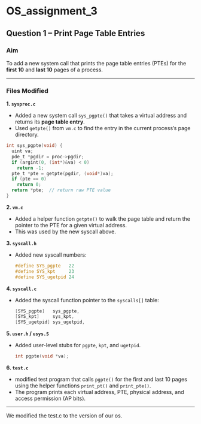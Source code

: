 # OS_assignment_3

##  Question 1 – Print Page Table Entries

###  Aim

To add a new system call that prints the page table entries (PTEs) for the **first 10** and **last 10** pages of a process.

---

###  Files Modified

**1. `sysproc.c`**

* Added a new system call `sys_pgpte()` that takes a virtual address and returns its **page table entry**.
* Used `getpte()` from `vm.c` to find the entry in the current process’s page directory.

```c
int sys_pgpte(void) {
  uint va;
  pde_t *pgdir = proc->pgdir;
  if (argint(0, (int*)&va) < 0)
    return -1;
  pte_t *pte = getpte(pgdir, (void*)va);
  if (pte == 0)
    return 0;
  return *pte;  // return raw PTE value
}
```

**2. `vm.c`**

* Added a helper function `getpte()` to walk the page table and return the pointer to the PTE for a given virtual address.
* This was used by the new syscall above.

**3. `syscall.h`**

* Added new syscall numbers:

  ```c
  #define SYS_pgpte   22
  #define SYS_kpt     23
  #define SYS_ugetpid 24
  ```

**4. `syscall.c`**

* Added the syscall function pointer to the `syscalls[]` table:

  ```c
  [SYS_pgpte]   sys_pgpte,
  [SYS_kpt]     sys_kpt,
  [SYS_ugetpid] sys_ugetpid,
  ```

**5. `user.h` / `usys.S`**

* Added user-level stubs for `pgpte`, `kpt`, and `ugetpid`.

  ```c
  int pgpte(void *va);
  ```

**6. `test.c`**

* modified test program that calls `pgpte()` for the first and last 10 pages using the helper functions `print_pt()` and `print_pte()`.
* The program prints each virtual address, PTE, physical address, and access permission (AP bits).

---

We modified the test.c to the version of our os.

